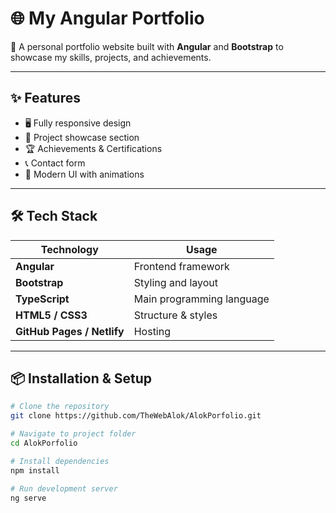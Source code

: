 # 🌐 My Angular Portfolio

🚀 A personal portfolio website built with **Angular** and **Bootstrap** to showcase my skills, projects, and achievements.

---

## ✨ Features
- 🖥️ Fully responsive design
- 📂 Project showcase section
- 🏆 Achievements & Certifications
- 📞 Contact form
- 🎨 Modern UI with animations

---

## 🛠️ Tech Stack
| Technology  | Usage |
|-------------|-------|
| **Angular** | Frontend framework |
| **Bootstrap** | Styling and layout |
| **TypeScript** | Main programming language |
| **HTML5 / CSS3** | Structure & styles |
| **GitHub Pages / Netlify** | Hosting |

---

## 📦 Installation & Setup
```bash
# Clone the repository
git clone https://github.com/TheWebAlok/AlokPorfolio.git

# Navigate to project folder
cd AlokPorfolio

# Install dependencies
npm install

# Run development server
ng serve
